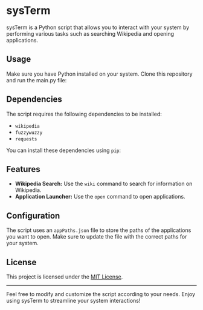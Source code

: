 # sysTerm

sysTerm is a Python script that allows you to interact with your system by performing various tasks such as searching Wikipedia and opening applications.

## Usage

Make sure you have Python installed on your system. Clone this repository and run the main.py file:


## Dependencies

The script requires the following dependencies to be installed:

- `wikipedia`
- `fuzzywuzzy`
- `requests`

You can install these dependencies using `pip`:


## Features

- **Wikipedia Search:** Use the `wiki` command to search for information on Wikipedia.
- **Application Launcher:** Use the `open` command to open applications.

## Configuration

The script uses an `appPaths.json` file to store the paths of the applications you want to open. Make sure to update the file with the correct paths for your system.

## License

This project is licensed under the [MIT License](LICENSE).

---

Feel free to modify and customize the script according to your needs. Enjoy using sysTerm to streamline your system interactions!
